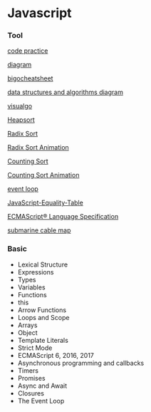 
# Javascript

### Tool
[code practice](https://repl.it/@uwspstar)

[diagram](https://coggle.it/)

[bigocheatsheet](http://bigocheatsheet.com)

[data structures and algorithms diagram](https://coggle.it/diagram/W5E5tqYlrXvFJPsq/t/master-the-interview-click-here-for-course-link)

[visualgo](https://visualgo.net/en)
 
[Heapsort](https://brilliant.org/wiki/heap-sort)

[Radix Sort](https://brilliant.org/wiki/radix-sort)

[Radix Sort Animation](https://www.cs.usfca.edu/~galles/visualization/RadixSort.html)

[Counting Sort](https://brilliant.org/wiki/counting-sort)

[Counting Sort Animation](https://www.cs.usfca.edu/~galles/visualization/CountingSort.html)

[event loop](http://latentflip.com/loupe)

[JavaScript-Equality-Table](https://dorey.github.io/JavaScript-Equality-Table/)

[ECMAScript® Language Specification](https://www.ecma-international.org/ecma-262/5.1/#sec-11.9.3)

[submarine cable map](https://www.submarinecablemap.com/)

### Basic
- Lexical Structure
- Expressions
- Types
- Variables
- Functions
- this
- Arrow Functions
- Loops and Scope
- Arrays
- Object
- Template Literals
- Strict Mode
- ECMAScript 6, 2016, 2017
- Asynchronous programming and callbacks
- Timers
- Promises
- Async and Await
- Closures
- The Event Loop
